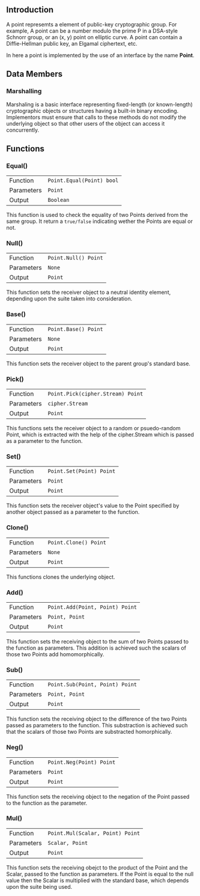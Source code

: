 ## Introduction
A point represemts a element of public-key cryptographic group. 
For example,
A point can be a number modulo the prime P in a DSA-style Schnorr group,
or an (x, y) point on elliptic curve.
A point can contain a Diffie-Hellman public key, an Elgamal ciphertext, etc.

In here a point is implemented by the use of an interface by the name **Point**.

## Data Members
### Marshalling
Marshaling is a basic interface representing fixed-length (or known-length)
cryptographic objects or structures having a built-in binary encoding.
Implementors must ensure that calls to these methods do not modify
the underlying object so that other users of the object can access
it concurrently.

## Functions
### Equal()

|            |                           |
| ---------- | ------------------------- |
| Function   | `Point.Equal(Point) bool` |
| Parameters | `Point`                   |
| Output     | `Boolean`                 |

This function is used to check the equality of two Points derived from the same group. It return a `true/false` indicating wether the Points are equal or not.

### Null()

|            |                       |
| ---------- | --------------------- |
| Function   | `Point.Null() Point`  |
| Parameters | `None`                |
| Output     | `Point`               |

This function sets the receiver object to a neutral identity element, depending upon the suite taken into consideration. 

### Base()

|            |                       |
| ---------- | --------------------- |
| Function   | `Point.Base() Point`  |
| Parameters | `None`                |
| Output     | `Point`               |

This function sets the receiver object to the parent group's standard base.

### Pick()

|            |                                    |
| ---------- | ---------------------------------- |
| Function   | `Point.Pick(cipher.Stream) Point`  |
| Parameters | `cipher.Stream`                    |
| Output     | `Point`                            |

This functions sets the receiver object to a random or psuedo-random Point, which is extracted with the help of the cipher.Stream which is passed as a parameter to the function.

### Set()

|            |                           |
| ---------- | ------------------------- |
| Function   | `Point.Set(Point) Point`  |
| Parameters | `Point`                   |
| Output     | `Point`                   |

This function sets the receiver object's value to the Point specified by another object passed as a parameter to the function.

### Clone()

|            |                       |
| ---------- | --------------------- |
| Function   | `Point.Clone() Point` |
| Parameters | `None`                |
| Output     | `Point`               |

This functions clones the underlying object.

### Add()

|            |                                 |
| ---------- | ------------------------------- |
| Function   | `Point.Add(Point, Point) Point` |
| Parameters | `Point, Point`                  |
| Output     | `Point`                         |

This function sets the receiving object to the sum of two Points passed to the function as parameters. This addition is achieved such the scalars of those two Points add homomorphically.

### Sub()

|            |                                 |
| ---------- | ------------------------------- |
| Function   | `Point.Sub(Point, Point) Point` |
| Parameters | `Point, Point`                  |
| Output     | `Point`                         |

This function sets the receiving object to the difference of the two Points passed as parameters to the function. This substraction is achieved such that the scalars of those two Points are substracted homorphically.

### Neg()

|            |                          |
| ---------- | ------------------------ |
| Function   | `Point.Neg(Point) Point` |
| Parameters | `Point`                  |
| Output     | `Point`                  |

This function sets the receiving object to the negation of the Point passed to the function as the parameter.

### Mul()

|            |                                  |
| ---------- | -------------------------------- |
| Function   | `Point.Mul(Scalar, Point) Point` |
| Parameters | `Scalar, Point`                  |
| Output     | `Point`                          |

This function sets the receiving obejct to the product of the Point and the Scalar, passed to the function as parameters. If the Point is equal to the null value then the Scalar is multiplied with the standard base, which depends upon the suite being used.
